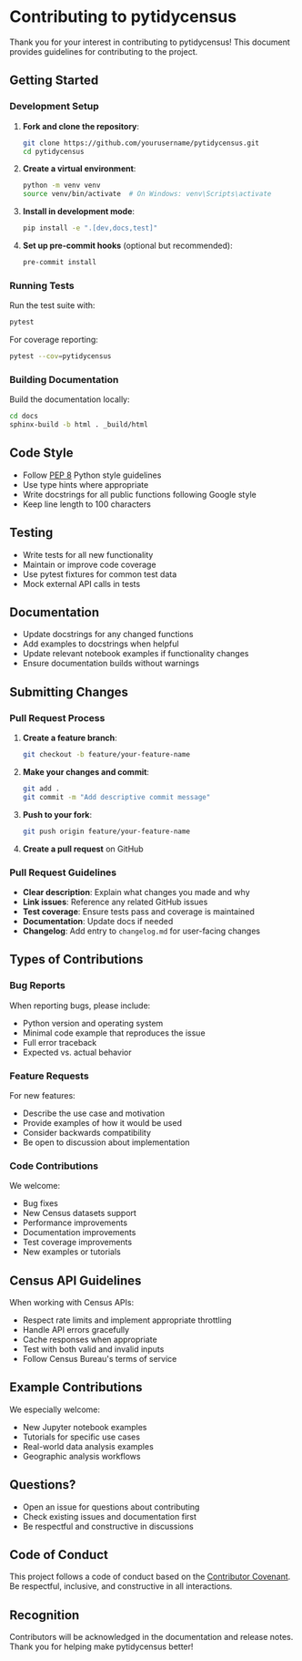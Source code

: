 # Contributing to pytidycensus

Thank you for your interest in contributing to pytidycensus! This document provides guidelines for contributing to the project.

## Getting Started

### Development Setup

1. **Fork and clone the repository**:
   ```bash
   git clone https://github.com/yourusername/pytidycensus.git
   cd pytidycensus
   ```

2. **Create a virtual environment**:
   ```bash
   python -m venv venv
   source venv/bin/activate  # On Windows: venv\Scripts\activate
   ```

3. **Install in development mode**:
   ```bash
   pip install -e ".[dev,docs,test]"
   ```

4. **Set up pre-commit hooks** (optional but recommended):
   ```bash
   pre-commit install
   ```

### Running Tests

Run the test suite with:
```bash
pytest
```

For coverage reporting:
```bash
pytest --cov=pytidycensus
```

### Building Documentation

Build the documentation locally:
```bash
cd docs
sphinx-build -b html . _build/html
```

## Code Style

- Follow [PEP 8](https://pep8.org/) Python style guidelines
- Use type hints where appropriate
- Write docstrings for all public functions following Google style
- Keep line length to 100 characters

## Testing

- Write tests for all new functionality
- Maintain or improve code coverage
- Use pytest fixtures for common test data
- Mock external API calls in tests

## Documentation

- Update docstrings for any changed functions
- Add examples to docstrings when helpful
- Update relevant notebook examples if functionality changes
- Ensure documentation builds without warnings

## Submitting Changes

### Pull Request Process

1. **Create a feature branch**:
   ```bash
   git checkout -b feature/your-feature-name
   ```

2. **Make your changes and commit**:
   ```bash
   git add .
   git commit -m "Add descriptive commit message"
   ```

3. **Push to your fork**:
   ```bash
   git push origin feature/your-feature-name
   ```

4. **Create a pull request** on GitHub

### Pull Request Guidelines

- **Clear description**: Explain what changes you made and why
- **Link issues**: Reference any related GitHub issues
- **Test coverage**: Ensure tests pass and coverage is maintained
- **Documentation**: Update docs if needed
- **Changelog**: Add entry to `changelog.md` for user-facing changes

## Types of Contributions

### Bug Reports

When reporting bugs, please include:
- Python version and operating system
- Minimal code example that reproduces the issue
- Full error traceback
- Expected vs. actual behavior

### Feature Requests

For new features:
- Describe the use case and motivation
- Provide examples of how it would be used
- Consider backwards compatibility
- Be open to discussion about implementation

### Code Contributions

We welcome:
- Bug fixes
- New Census datasets support
- Performance improvements
- Documentation improvements
- Test coverage improvements
- New examples or tutorials

## Census API Guidelines

When working with Census APIs:
- Respect rate limits and implement appropriate throttling
- Handle API errors gracefully
- Cache responses when appropriate
- Test with both valid and invalid inputs
- Follow Census Bureau's terms of service

## Example Contributions

We especially welcome:
- New Jupyter notebook examples
- Tutorials for specific use cases
- Real-world data analysis examples
- Geographic analysis workflows

## Questions?

- Open an issue for questions about contributing
- Check existing issues and documentation first
- Be respectful and constructive in discussions

## Code of Conduct

This project follows a code of conduct based on the [Contributor Covenant](https://www.contributor-covenant.org/). 
Be respectful, inclusive, and constructive in all interactions.

## Recognition

Contributors will be acknowledged in the documentation and release notes. 
Thank you for helping make pytidycensus better!